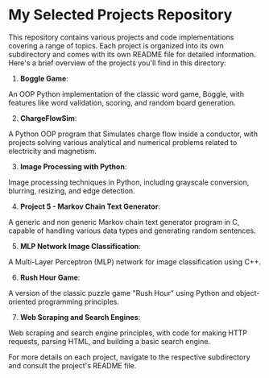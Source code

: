 # My Selected Projects Repository

This repository contains various projects and code implementations covering a range of topics. Each project is organized into its own subdirectory and comes with its own README file for detailed information. Here's a brief overview of the projects you'll find in this directory:

1. **Boggle Game**: 

An OOP Python implementation of the classic word game, Boggle, with features like word validation, scoring, and random board generation.

2. **ChargeFlowSim**: 

A Python OOP program that Simulates charge flow inside a conductor, with projects solving various analytical and numerical problems related to electricity and magnetism.

3. **Image Processing with Python**: 

Image processing techniques in Python, including grayscale conversion, blurring, resizing, and edge detection.

4. **Project 5 - Markov Chain Text Generator**:

 A generic and non generic Markov chain text generator program in C, capable of handling various data types and generating random sentences.

5. **MLP Network Image Classification**: 

A Multi-Layer Perceptron (MLP) network for image classification using C++.

6. **Rush Hour Game**:

 A version of the classic puzzle game "Rush Hour" using Python and object-oriented programming principles.

7. **Web Scraping and Search Engines**: 

Web scraping and search engine principles, with code for making HTTP requests, parsing HTML, and building a basic search engine.

For more details on each project, navigate to the respective subdirectory and consult the project's README file.
